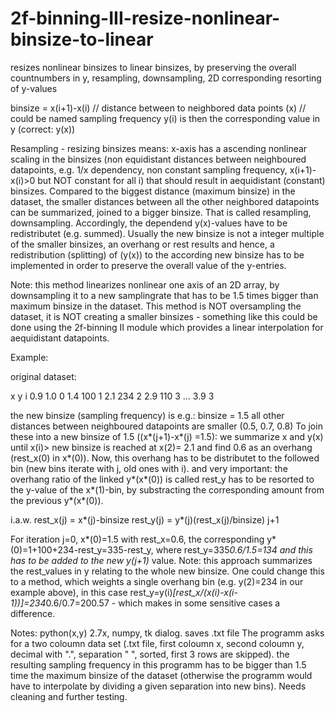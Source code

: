 # 2f-binning-III-resize-nonlinear-binsize-to-linear
resizes nonlinear binsizes to linear binsizes, by preserving the overall countnumbers in y, resampling, downsampling, 2D corresponding resorting of y-values

binsize = x(i+1)-x(i) // distance between to neighbored data points (x) // could be named sampling frequency
y(i) is then the corresponding value in y (correct: y(x))

Resampling - resizing binsizes means: 
x-axis has a ascending nonlinear scaling in the binsizes (non equidistant 
distances between neighboured datapoints, e.g. 1/x dependency, non constant sampling frequency, x(i+1)-x(i)>0 but NOT constant for all i) that should result in aequidistant (constant) binsizes. Compared to the biggest distance (maximum binsize) in the dataset, the smaller distances between all the other neighbored datapoints can be summarized, joined to a bigger binsize. That is called resampling, downsampling. Accordingly, the dependend y(x)-values have to be redistributet (e.g. summed). Usually the new binsize is not a integer multiple of the smaller binsizes, an overhang or rest results and hence, a redistribution (splitting) of (y(x)) to the according new binsize has to be implemented in order to preserve the overall value of the y-entries.

Note: this method linearizes nonlinear one axis of an 2D array, by downsampling it to a new samplingrate that has to be 1.5 times bigger than maximum binsize in the dataset. This method is NOT oversampling the dataset, it is NOT creating a smaller binsizes - something like this could be done using the 2f-binning II module which provides a linear interpolation for aequidistant datapoints. 


Example: 

original dataset:

x      y   i
0.9   1.0  0
1.4   100  1
2.1   234  2
2.9   110  3
...
3.9   3


the new binsize (sampling frequency) is e.g.:
binsize = 1.5
all other distances between neighboured datapoints are smaller (0.5, 0.7, 0.8)
To join these into a new binsize of 1.5 ((x*(j+1)-x*(j) =1.5): we summarize x and y(x) until x(i)> new binsize
is reached at x(2)= 2.1 and find 0.6 as an overhang (rest_x(0) in x*(0)).
Now, this overhang has to be distributet to the followed bin (new bins iterate with j, old ones with i).
and very important: the overhang ratio of the linked y*(x*(0)) is called rest_y has to be resorted to the y-value of the  x*(1)-bin, by substracting the corresponding amount from the previous y*(x*(0)).

i.a.w. 
rest_x(j) = x*(j)-binsize
rest_y(j) = y*(j)(rest_x(j)/binsize)
j+1

For iteration j=0, x*(0)=1.5 with rest_x=0.6, the corresponding y*(0)=1+100+234-rest_y=335-rest_y, where rest_y=335*0.6/1.5=134 and this has to be added to the new y(j+1)* value. Note: this approach summarizes the rest_values in y relating to the whole new binsize. One could change this to a method, which weights a single overhang bin (e.g. y(2)=234 in our example above), in this case rest_y=y(i)*[rest_x/(x(i)-x(i-1))]=234*0.6/0.7=200.57 - which makes in some sensitive cases a difference.

Notes: python(x,y) 2.7x, numpy, tk dialog. saves .txt file
The programm asks for a two coloumn data set (.txt file, first coloumn x, second coloumn y, decimal with ".", separation " ", sorted, first 3 rows are skipped). the resulting sampling frequency in this programm has to be bigger than 1.5 time the maximum 
binsize of the dataset (otherwise the programm would have to interpolate by dividing a given separation into new bins). 
Needs cleaning and further testing. 
